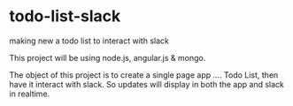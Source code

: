 # todo-list-slack

making new a todo list to interact with slack

This project will be using node.js, angular.js & mongo. 

The object of this project is to create a single page app .... Todo List, then have it interact with slack. So updates will display in both the app and slack in realtime.

